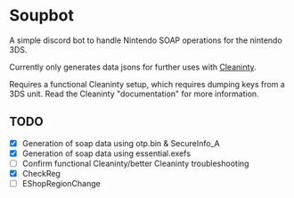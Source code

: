 # Soupbot

A simple discord bot to handle Nintendo SOAP operations for the nintendo 3DS.

Currently only generates data jsons for further uses with [Cleaninty](https://github.com/luigoalma/cleaninty).

Requires a functional Cleaninty setup, which requires dumping keys from a 3DS unit. Read the Cleaninty "documentation" for more information.

## TODO

- [X] Generation of soap data using otp.bin & SecureInfo_A
- [X] Generation of soap data using essential.exefs
- [ ] Confirm functional Cleaninty/better Cleaninty troubleshooting
- [X] CheckReg
- [ ] EShopRegionChange
